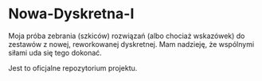 # Nowa-Dyskretna-I
Moja próba zebrania (szkiców) rozwiązań (albo chociaż wskazówek) do zestawów z nowej, reworkowanej dyskretnej.
Mam nadzieję, że wspólnymi siłami uda się tego dokonać.

Jest to oficjalne repozytorium projektu.
